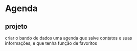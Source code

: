 # Agenda

## projeto

criar o bando de dados uma agenda que salve contatos e suas informações, e que tenha função de favoritos
